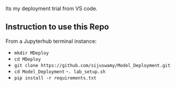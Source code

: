 Its my deployment trial from VS code.

## Instruction to use this Repo

From a Jupyterhub terminal instance:

- `mkdir MDeploy`
- `cd MDeploy`
- `git clone https://github.com/sijuswamy/Model_Deployment.git`
- `cd Model_Deployment`
-`. lab_setup.sh`
- `pip install -r requirements.txt`
